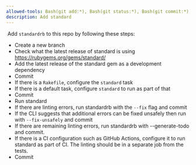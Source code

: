 ```yaml
---
allowed-tools: Bash(git add:*), Bash(git status:*), Bash(git commit:*), WebFetch(domain:rubygems.org)
description: Add standard
---
```

 Add `standardrb` to this repo by following these steps:

- Create a new branch
- Check what the latest release of standard is using https://rubygems.org/gems/standard/
- Add the latest release of the standard gem as a development dependency
- Commit
- If there is a `Rakefile`, configure the `standard` task
- If there is a default task, configure `standard` to run as part of that
- Commit
- Run standard
- If there are linting errors, run standardrb with the `--fix` flag and commit
- If the CLI suggests that additional errors can be fixed unsafely then run with `--fix-unsafely` and commit
- If there are remaining linting errors, run standardrb with --generate-todo and commit.
- If there is a CI configuration such as GitHub Actions, configure it to run standard as part of CI. The linting should be in a separate job from the tests.
- Commit
